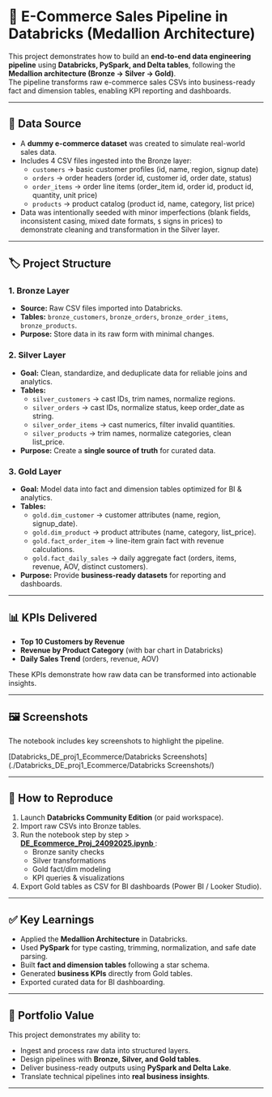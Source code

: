 # 🛒 E-Commerce Sales Pipeline in Databricks (Medallion Architecture)

This project demonstrates how to build an **end-to-end data engineering pipeline** using **Databricks, PySpark, and Delta tables**, following the **Medallion architecture (Bronze → Silver → Gold)**.  
The pipeline transforms raw e-commerce sales CSVs into business-ready fact and dimension tables, enabling KPI reporting and dashboards.

---

## 📂 Data Source
- A **dummy e-commerce dataset** was created to simulate real-world sales data.  
- Includes 4 CSV files ingested into the Bronze layer:
  - `customers` → basic customer profiles (id, name, region, signup date)  
  - `orders` → order headers (order id, customer id, order date, status)  
  - `order_items` → order line items (order_item id, order id, product id, quantity, unit price)  
  - `products` → product catalog (product id, name, category, list price)  
- Data was intentionally seeded with minor imperfections (blank fields, inconsistent casing, mixed date formats, `$` signs in prices) to demonstrate cleaning and transformation in the Silver layer.

---

## 🏷️ Project Structure

### 1. Bronze Layer
- **Source:** Raw CSV files imported into Databricks.
- **Tables:** `bronze_customers`, `bronze_orders`, `bronze_order_items`, `bronze_products`.
- **Purpose:** Store data in its raw form with minimal changes.

### 2. Silver Layer
- **Goal:** Clean, standardize, and deduplicate data for reliable joins and analytics.
- **Tables:**
  - `silver_customers` → cast IDs, trim names, normalize regions.
  - `silver_orders` → cast IDs, normalize status, keep order_date as string.
  - `silver_order_items` → cast numerics, filter invalid quantities.
  - `silver_products` → trim names, normalize categories, clean list_price.
- **Purpose:** Create a **single source of truth** for curated data.

### 3. Gold Layer
- **Goal:** Model data into fact and dimension tables optimized for BI & analytics.
- **Tables:**
  - `gold.dim_customer` → customer attributes (name, region, signup_date).
  - `gold.dim_product` → product attributes (name, category, list_price).
  - `gold.fact_order_item` → line-item grain fact with revenue calculations.
  - `gold.fact_daily_sales` → daily aggregate fact (orders, items, revenue, AOV, distinct customers).
- **Purpose:** Provide **business-ready datasets** for reporting and dashboards.

---

## 📊 KPIs Delivered
- **Top 10 Customers by Revenue**  
- **Revenue by Product Category** (with bar chart in Databricks)  
- **Daily Sales Trend** (orders, revenue, AOV)  

These KPIs demonstrate how raw data can be transformed into actionable insights.

---

## 🖼️ Screenshots
The notebook includes key screenshots to highlight the pipeline. 

[Databricks_DE_proj1_Ecommerce/Databricks Screenshots](./Databricks_DE_proj1_Ecommerce/Databricks Screenshots/)

---

## 🚀 How to Reproduce
1. Launch **Databricks Community Edition** (or paid workspace).  
2. Import raw CSVs into Bronze tables.  
3. Run the notebook step by step > **[DE_Ecommerce_Proj_24092025.ipynb
](DE_Ecommerce_Proj_24092025.ipynb)**:
   - Bronze sanity checks  
   - Silver transformations  
   - Gold fact/dim modeling  
   - KPI queries & visualizations  
4. Export Gold tables as CSV for BI dashboards (Power BI / Looker Studio).  

---

## ✅ Key Learnings
- Applied the **Medallion Architecture** in Databricks.  
- Used **PySpark** for type casting, trimming, normalization, and safe date parsing.  
- Built **fact and dimension tables** following a star schema.  
- Generated **business KPIs** directly from Gold tables.  
- Exported curated data for BI dashboarding.  

---

## 📌 Portfolio Value
This project demonstrates my ability to:  
- Ingest and process raw data into structured layers.  
- Design pipelines with **Bronze, Silver, and Gold tables**.  
- Deliver business-ready outputs using **PySpark and Delta Lake**.  
- Translate technical pipelines into **real business insights**.  

---
